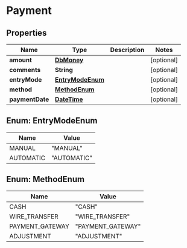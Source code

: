 
# Payment

## Properties
Name | Type | Description | Notes
------------ | ------------- | ------------- | -------------
**amount** | [**DbMoney**](DbMoney.md) |  |  [optional]
**comments** | **String** |  |  [optional]
**entryMode** | [**EntryModeEnum**](#EntryModeEnum) |  |  [optional]
**method** | [**MethodEnum**](#MethodEnum) |  |  [optional]
**paymentDate** | [**DateTime**](DateTime.md) |  |  [optional]


<a name="EntryModeEnum"></a>
## Enum: EntryModeEnum
Name | Value
---- | -----
MANUAL | &quot;MANUAL&quot;
AUTOMATIC | &quot;AUTOMATIC&quot;


<a name="MethodEnum"></a>
## Enum: MethodEnum
Name | Value
---- | -----
CASH | &quot;CASH&quot;
WIRE_TRANSFER | &quot;WIRE_TRANSFER&quot;
PAYMENT_GATEWAY | &quot;PAYMENT_GATEWAY&quot;
ADJUSTMENT | &quot;ADJUSTMENT&quot;



